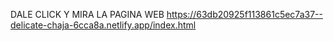 DALE CLICK Y MIRA LA PAGINA WEB https://63db20925f113861c5ec7a37--delicate-chaja-6cca8a.netlify.app/index.html
